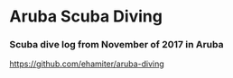 # Aruba Scuba Diving

### Scuba dive log from November of 2017 in Aruba

https://github.com/ehamiter/aruba-diving
